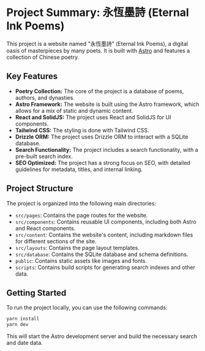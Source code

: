 # Project Summary: 永恆墨詩 (Eternal Ink Poems)

This project is a website named "永恆墨詩" (Eternal Ink Poems), a digital oasis of masterpieces by many poets. It is built with [Astro](https://astro.build/) and features a collection of Chinese poetry.

## Key Features

*   **Poetry Collection:** The core of the project is a database of poems, authors, and dynasties.
*   **Astro Framework:** The website is built using the Astro framework, which allows for a mix of static and dynamic content.
*   **React and SolidJS:** The project uses React and SolidJS for UI components.
*   **Tailwind CSS:** The styling is done with Tailwind CSS.
*   **Drizzle ORM:** The project uses Drizzle ORM to interact with a SQLite database.
*   **Search Functionality:** The project includes a search functionality, with a pre-built search index.
*   **SEO Optimized:** The project has a strong focus on SEO, with detailed guidelines for metadata, titles, and internal linking.

## Project Structure

The project is organized into the following main directories:

*   `src/pages`: Contains the page routes for the website.
*   `src/components`: Contains reusable UI components, including both Astro and React components.
*   `src/content`: Contains the website's content, including markdown files for different sections of the site.
*   `src/layouts`: Contains the page layout templates.
*   `src/database`: Contains the SQLite database and schema definitions.
*   `public`: Contains static assets like images and fonts.
*   `scripts`: Contains build scripts for generating search indexes and other data.

## Getting Started

To run the project locally, you can use the following commands:

```bash
yarn install
yarn dev
```

This will start the Astro development server and build the necessary search and date data.
